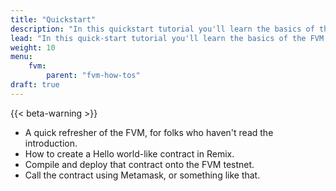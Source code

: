 ```yaml
---
title: "Quickstart"
description: "In this quickstart tutorial you'll learn the basics of the FVM, how to create and compile a contract, and deploy it onto the FVM testnet."
lead: "In this quick-start tutorial you'll learn the basics of the FVM, how to create and compile a contract, and deploy it onto the FVM testnet."
weight: 10
menu:
    fvm:
        parent: "fvm-how-tos"
draft: true
---
```


{{< beta-warning >}}

- A quick refresher of the FVM, for folks who haven't read the introduction.
- How to create a Hello world-like contract in Remix.
- Compile and deploy that contract onto the FVM testnet.
- Call the contract using Metamask, or something like that.
